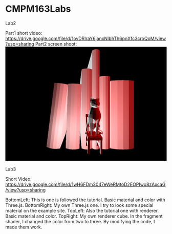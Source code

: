 # CMPM163Labs
Lab2

Part1 short video: https://drive.google.com/file/d/1ovDRIraY6janxNIbhTh6pnXfc3croQoM/view?usp=sharing
Part2 screen shoot: <img src ="Screenshoot/Xuqi Lab2.png">

Lab3

Short Video: https://drive.google.com/file/d/1wH6FDm3047eWeRMtoD2EOPIwo8zAxcaG/view?usp=sharing

BottomLeft: This is one is followed the tutorial. Basic material and color with Three.js.
BottomRight: My own Three.js one. I try to look some special material on the example site.
TopLeft: Also the tutorial one with renderer. Basic material and color.
TopRight: My own renderer cube. In the fragment shader, I changed the color from two to three. By modifying the code, I made them work.
